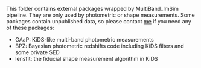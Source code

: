 This folder contains external packages wrapped by MultiBand_ImSim pipeline. They are only used by photometric or shape measurements. Some packages contain unpublished data, so please contact [me](https://github.com/lshuns) if you need any of these packages: 

* GAaP: KiDS-like multi-band photometric measurements
* BPZ: Bayesian photometric redshifts code including KiDS filters and some private SED
* lensfit: the fiducial shape measurement algorithm in KiDS